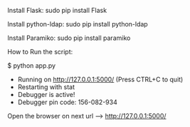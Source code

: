 
Install Flask:
sudo pip install Flask

Install python-ldap:
sudo pip install python-ldap

Install Paramiko:
sudo pip install paramiko

How to Run the script:

$ python app.py
 * Running on http://127.0.0.1:5000/ (Press CTRL+C to quit)
 * Restarting with stat
 * Debugger is active!
 * Debugger pin code: 156-082-934

Open the browser on next url --> http://127.0.0.1:5000/
